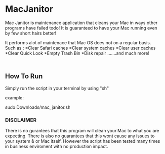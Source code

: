 # MacJanitor
Mac Janitor is maintenance application that cleans your Mac in ways other programs have failed todo! It is guaranteed to have your Mac running even by few short hairs better!  

It performs alot of maintenace that Mac OS does not on a regular basis. 
Such as :
*Clear Safari caches
*Clear system caches
*Clear user caches
*Clear Quick Look
*Empty Trash Bin
*Disk repair
.......and much more! 


<h2><br>How To Run</br></h2>
Simply run the script in your terminal by using "sh"

example:

sudo Downloads/mac_janitor.sh


<h3>DISCLAIMER</h3>

There is no gurantees that this program will clean your Mac to what you are expecting. There is also no guarantees that this wont cause any issues to your system & or Mac itself. However the script has been tested many times in business enviroment with no production impact. 






